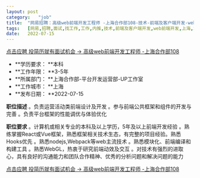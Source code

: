 ```yaml
---
layout:	post
category:	"job"
title:	"网易招聘：高级web前端开发工程师 -上海合作部108-技术-前端及客户端开发-web前端开发-上海本科3-5年"
tags:	[网易,招聘,面试,找工作,工作,内推,技术,前端及客户端开发,web前端开发,上海,本科,3-5年]
date:	2022-07-15
---
```


[点击应聘 投简历就有面试机会 -> 高级web前端开发工程师 -上海合作部108](http://mobile.bole.netease.com/bole/boleDetail?id=34529&employeeId=346f03c3cda5f04c&key=all)



- **学历要求： **本科
- **工作年限： **3-5年
- **所属部门： **上海合作部-平台开发运营部-UP工作室
- **工作城市： **上海
- **发布日期： **2022-07-15



**职位描述**
。负责运营活动类前端设计及开发
。参与前端公共框架和组件的开发与完善
。负责平台框架的性能调优与体验优化




**职位要求**
。计算机或相关专业的本科及以上学历，5年及以上前端开发经验
。熟练掌握React或Vue框架，熟悉框架相关技术生态，有完整的项目经验。熟悉Hooks优先
。熟悉nodejs,Webpack等web主流技术
。熟悉模块化、前端编译和构建工具
。熟悉WebGL，热衷于研究前端动效及交互
。对技术有强烈的进取心，具有良好的沟通能力和团队合作精神、优秀的分析问题和解决问题的能力



[点击应聘 投简历就有面试机会 -> 高级web前端开发工程师 -上海合作部108](http://mobile.bole.netease.com/bole/boleDetail?id=34529&employeeId=346f03c3cda5f04c&key=all)